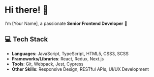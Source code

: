 # Hi there! 👋  
I'm [Your Name], a passionate **Senior Frontend Developer** 🚀  

## 💻 Tech Stack
- **Languages**: JavaScript, TypeScript, HTML5, CSS3, SCSS  
- **Frameworks/Libraries**: React, Redux, Next.js  
- **Tools**: Git, Webpack, Jest, Cypress  
- **Other Skills**: Responsive Design, RESTful APIs, UI/UX Development  
